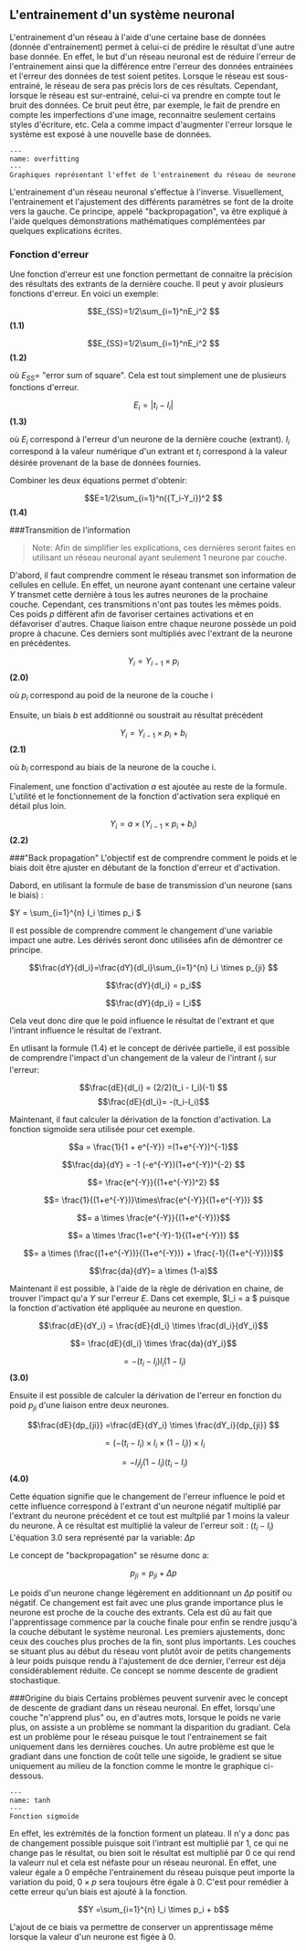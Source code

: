 ## L'entrainement d'un système neuronal
L'entrainement d'un réseau à l'aide d'une certaine base de données (donnée d'entrainement) permet à celui-ci de prédire le résultat
d'une autre base donnée. En effet, le but d'un réseau neuronal est de réduire l'erreur de l'entrainement ainsi que la différence
entre l'erreur des données entrainées et l'erreur des données de test soient petites. Lorsque le réseau est sous-entrainé,
le réseau de sera pas précis lors de ces résultats. Cependant, lorsque le réseau est sur-entrainé, celui-ci va prendre en compte
tout le bruit des données. Ce bruit peut être, par exemple, le fait de prendre en compte les imperfections d'une image, reconnaitre
seulement certains styles d'écriture, etc. Cela a comme impact d'augmenter l'erreur lorsque le système est exposé à une nouvelle base de données.

```{figure} ./img/overfitting.png
---
name: overfitting
---
Graphiques représentant l'effet de l'entrainement du réseau de neurone
```
L'entrainement d'un réseau neuronal s'effectue à l'inverse. Visuellement, l'entrainement et l'ajustement des différents
paramètres se font de la droite vers la gauche. Ce principe, appelé "backpropagation", va être expliqué à l'aide quelques
démonstrations mathématiques complémentées par quelques explications écrites.

### Fonction d'erreur
Une fonction d'erreur est une fonction permettant de connaitre la précision des résultats des extrants de la dernière
couche. Il peut y avoir plusieurs fonctions d'erreur. En voici un exemple:
  
$$E_{SS}=1/2\sum_{i=1}^nE_i^2 $$ __(1.1)__
  
$$E_{SS}=1/2\sum_{i=1}^nE_i^2 $$ __(1.2)__

où $E_{SS}$= "error sum of square". Cela est tout simplement une de plusieurs fonctions d'erreur.

$$E_i =|{t_i-I_i}|$$ __(1.3)__

où $E_i$ correspond à l'erreur d'un neurone de la dernière couche (extrant). $I_i$ correspond à la valeur numérique
d'un extrant et $t_i$ correspond à la valeur désirée provenant de la base de données fournies.

Combiner les deux équations permet d'obtenir:

$$E=1/2\sum_{i=1}^n({T_i-Y_i})^2 $$ __(1.4)__

###Transmition de l'information
>Note: Afin de simplifier les explications, ces dernières seront faites en utilisant un réseau neuronal ayant seulement 1 neurone par couche. 

D'abord, il faut comprendre comment le réseau transmet son information de cellules en cellule. En effet,
un neurone ayant contenant une certaine valeur $Y$ transmet cette dernière à tous les autres neurones de
la prochaine couche. Cependant, ces transmitions n'ont pas toutes les mêmes poids. Ces poids $p$ diffèrent
afin de favoriser certaines activations et en défavoriser d'autres. Chaque liaison entre chaque neurone possède
un poid propre à chacune. Ces derniers sont multipliés avec l'extrant de la neurone en précédentes.

 $$Y_{i} = Y_{i-1}\times p_{i}$$__(2.0)__ 
 
 où $p_{i}$ correspond au poid de la neurone de la couche i


Ensuite, un biais $b$ est additionné ou soustrait au résultat précédent

$$Y_i = Y_{i-1}\times p_{i} + b_i$$ __(2.1)__  

  où $b_i$ correspond au biais de la neurone de la couche i.

Finalement, une fonction d'activation $a$ est ajoutée au reste de la formule. L'utilité et le fonctionnement de
la fonction d'activation sera expliqué en détail plus loin.

$$Y_i = a\times(Y_{i-1}\times p_{i} + b_i)$$ __(2.2)__ 

###"Back propagation"
L'objectif est de comprendre comment le poids et le biais doit être ajuster en débutant de la fonction d'erreur et d'activation.

Dabord, en utilisant la formule de base de transmission d'un neurone (sans le biais) :

$Y = \sum_{i=1}^{n} I_i \times p_i $

Il est possible de comprendre comment le changement d'une variable impact une autre. Les dérivés seront
donc utilisées afin de démontrer ce principe.

$$\frac{dY}{dI_i}=\frac{dY}{dI_i}\sum_{i=1}^{n} I_i \times p_{ji} 
$$

$$\frac{dY}{dI_i} = p_i$$

$$\frac{dY}{dp_i} = I_i$$


Cela veut donc dire que le poid influence le résultat de l'extrant et que l'intrant influence
le résultat de l'extrant. 

En utlisant la formule (1.4) et le concept de dérivée partielle, il est possible de comprendre
l'impact d'un changement de la valeur de l'intrant $I_i$ sur l'erreur:

$$\frac{dE}{dI_i} =  (2/2)(t_i - I_i)(-1) $$
$$\frac{dE}{dI_i}= -(t_i-I_i)$$

Maintenant, il faut calculer la dérivation de la fonction d'activation.
La fonction sigmoïde sera utilisée pour cet exemple.

$$a = \frac{1}{1 + e^{-Y}} =(1+e^{-Y})^{-1}$$

$$\frac{da}{dY} = -1 (-e^{-Y})(1+e^{-Y})^{-2} $$

$$= \frac{e^{-Y}}{(1+e^{-Y})^2} $$

$$= \frac{1}{(1+e^{-Y})}\times\frac{e^{-Y}}{(1+e^{-Y})} $$

$$= a \times \frac{e^{-Y}}{(1+e^{-Y})}$$

$$= a \times \frac{1+e^{-Y}-1}{(1+e^{-Y})} $$

$$= a \times (\frac{(1+e^{-Y})}{(1+e^{-Y})} + \frac{-1}{(1+e^{-Y})})$$

$$\frac{da}{dY}= a \times (1-a)$$


Maintenant il est possible, à l'aide de la règle de dérivation en chaine, de trouver l'impact
qu'a $Y$ sur l'erreur $E$. Dans cet exemple, $I_i = a $ puisque la fonction d'activation été appliquée au neurone en question.

$$\frac{dE}{dY_i} = \frac{dE}{dI_i} \times \frac{dI_i}{dY_i}$$

$$= \frac{dE}{dI_i} \times \frac{da}{dY_i}$$

$$=-(t_i - I_i)  I_i (1- I_i)$$  __(3.0)__

Ensuite il est possible de calculer la dérivation de l'erreur en fonction du poid $p_{ji}$ d'une liaison entre deux neurones.

$$\frac{dE}{dp_{ji}} =\frac{dE}{dY_i} \times \frac{dY_i}{dp_{ji}} $$

$$= (-(t_i - I_i) \times I_i\times (1- I_i))\times I_i$$

$$= -I_i I_j (1-I_i)(t_i-I_i)$$__(4.0)__

Cette équation signifie que le changement de l'erreur influence le poid et cette influence
correspond à l'extrant d'un neurone négatif multiplié par l'extrant du neurone précédent et
ce tout est multplié par 1 moins la valeur du neurone. À ce résultat est multiplié la valeur
de l'erreur soit : $(t_i-I_i)$
L'équation 3.0 sera représenté par la variable:  $\Delta p$  

Le concept de "backpropagation" se résume donc a:

$$p_{ji} = p_{ji} + \Delta p$$

Le poids d'un neurone change légèrement en additionnant un $\Delta p$  positif ou négatif. Ce changement
est fait avec une plus grande importance plus le neurone est proche de la couche des extrants. Cela est
dû au fait que l'apprentissage commence par la couche finale pour enfin se rendre jusqu'à la couche débutant
le système neuronal. Les premiers ajustements, donc ceux des couches plus proches de la fin, sont plus importants.
Les couches se situant plus au début du réseau vont plutôt avoir de petits changements à leur poids puisque
rendu à l'ajustement de dce dernier, l'erreur est déja considérablement réduite. Ce concept se nomme descente
de gradient stochastique. 

###Origine du biais
Certains problèmes peuvent survenir avec le concept de descente de gradiant dans un réseau neuronal.
En effet, lorsqu'une couche "n'apprend plus" ou, en d'autres mots, lorsque le poids ne varie plus,
on assiste a un problème se nommant la disparition du gradiant. Cela est un problème pour le réseau puisque
le tout l'entrainement se fait uniquement dans les dernières couches. Un autre problème est que le gradiant
dans une fonction de coût telle une sigoïde, le gradient se situe uniquement au milieu de la fonction comme
le montre le graphique ci-dessous.

```{figure} ./img/tanh.png
---
name: tanh
---
Fonction sigmoïde
```

En effet, les extrémités de la fonction forment un plateau. Il n'y a donc pas de changement
possible puisque soit l'intrant est multiplié par 1, ce qui ne change pas le résultat, ou bien
soit le résultat est multiplié par 0 ce qui rend la valeurr nul et cela est néfaste pour un réseau neuronal.
En effet, une valeur égale a 0 empêche l'entrainement du réseau puisque peut importe la variation
du poid, $0\times p$ sera toujours être égale à 0. C'est pour remédier à cette erreur qu'un biais est ajouté
à la fonction.

$$Y =\sum_{i=1}^{n} I_i \times p_i + b$$

L'ajout de ce biais va permettre de conserver un apprentissage même lorsque la valeur d'un neurone est figée à 0.
